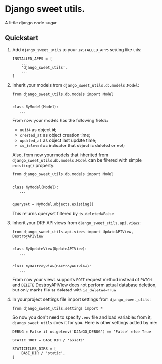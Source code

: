 # Django sweet utils.

A little django code sugar.

## Quickstart

1. Add `django_sweet_utils` to your `INSTALLED_APPS` setting like this:
    ```
    INSTALLED_APPS = [
        ...
        'django_sweet_utils',
        ...
    ]
    ```

2. Inherit your models from `django_sweet_utils.db.models.Model`:
   ```
   from django_sweet_utils.db.models import Model
   
   
   class MyModel(Model):
      ...
   ```
   
   From now your models has the following fields:
      - `uuid4` as object id;
      - `created_at` as object creation time;
      - `updated_at` as object last update time;
      - `is_deleted` as indicator that object is deleted or not;
   
   Also, from now your models that inherited from `django_sweet_utils.db.models.Model` can be filtered with simple `existing()` property:
   ```
   from django_sweet_utils.db.models import Model
   
   
   class MyModel(Model):
      ...
   
   
   queryset = MyModel.objects.existing()
   ```
   This returns queryset filtered by `is_deleted=False`

3. Inherit your DRF API views from `django_sweet_utils.api.views`:
   ```
   from django_sweet_utils.api.views import UpdateAPIView, DestroyAPIView
   
   
   class MyUpdateView(UpdateAPIView):
      ...
   
   
   class MyDestroyView(DestroyAPIView):
      ...
   ```
   
   From now your views supports `POST` request method instead of `PATCH` and `DELETE`
   DestroyAPIView does not perform actual database deletion, but only marks file as deleted with `is_deleted=True`

4. In your project settings file import settings from `django_sweet_utils`:
   ```
   from django_sweet_utils.settings import *
   ```
   
   So now you don't need to specify `.env` file and load variables from it, `django_sweet_utils` does it for you.
   Here is other settings added by me:
   ```
   DEBUG = False if os.getenv('DJANGO_DEBUG') == 'False' else True
   
   STATIC_ROOT = BASE_DIR / 'assets'
   
   STATICFILES_DIRS = [
       BASE_DIR / 'static',
   ]   
   ```
